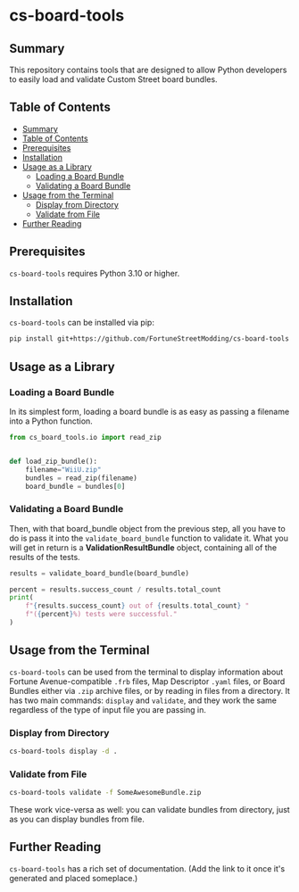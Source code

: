 # cs-board-tools

## Summary
This repository contains tools that are designed to allow Python developers to easily load and validate Custom Street board bundles.

## Table of Contents
* [Summary](#summary)
* [Table of Contents](#table-of-contents)
* [Prerequisites](#prerequisites)
* [Installation](#installation)
* [Usage as a Library](#usage-as-a-library)
  * [Loading a Board Bundle](#loading-a-board-bundle)
  * [Validating a Board Bundle](#validating-a-board-bundle)
* [Usage from the Terminal](#usage-from-the-terminal)
  * [Display from Directory](#display-from-directory)
  * [Validate from File](#validate-from-file)
* [Further Reading](#further-reading)

## Prerequisites
`cs-board-tools` requires Python 3.10 or higher.

## Installation
`cs-board-tools` can be installed via pip:
```bash
pip install git+https://github.com/FortuneStreetModding/cs-board-tools
```
## Usage as a Library
### Loading a Board Bundle
In its simplest form, loading a board bundle is as easy as passing a filename into a Python function.
```py
from cs_board_tools.io import read_zip


def load_zip_bundle():
    filename="WiiU.zip"
    bundles = read_zip(filename)
    board_bundle = bundles[0]
```
### Validating a Board Bundle
Then, with that board_bundle object from the previous step, all you have to do is pass it into the `validate_board_bundle` function to validate it. What you will get in return is a **ValidationResultBundle** object, containing all of the results of the tests.

```py
results = validate_board_bundle(board_bundle)

percent = results.success_count / results.total_count
print(
    f"{results.success_count} out of {results.total_count} "
    f"({percent}%) tests were successful."
)
```

## Usage from the Terminal
`cs-board-tools` can be used from the terminal to display information about Fortune Avenue-compatible `.frb` files, Map Descriptor `.yaml` files, or Board Bundles either via `.zip` archive files, or by reading in files from a directory. It has two main commands: `display` and `validate`, and they work the same regardless of the type of input file you are passing in.

### Display from Directory
```bash
cs-board-tools display -d .
```

### Validate from File
```bash
cs-board-tools validate -f SomeAwesomeBundle.zip
```

These work vice-versa as well: you can validate bundles from directory, just as you can display bundles from file.

## Further Reading
`cs-board-tools` has a rich set of documentation. (Add the link to it once it's generated and placed someplace.)
